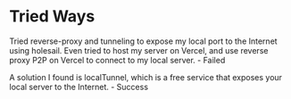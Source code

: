 # Tried Ways

Tried reverse-proxy and tunneling to expose my local port to the Internet using holesail.
Even tried to host my server on Vercel, and use reverse proxy P2P on Vercel to connect to my local server. - Failed

A solution I found is localTunnel, which is a free service that exposes your local server to the Internet. - Success
